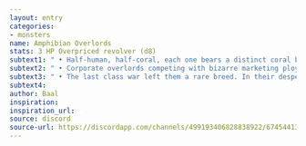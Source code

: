 ```yaml
---
layout: entry
categories:
- monsters
name: Amphibian Overlords
stats: 3 HP Overpriced revolver (d8)
subtext1: " • Half-human, half-coral, each one bears a distinct coral body part, they speak with the accent of your country’s richer regions."
subtext2: " • Corporate overlords competing with bizarre marketing ploys to lure desperate workers into inescapable factories."
subtext3: " • The last class war left them a rare breed. In their desperation to separate fully from their enemy, they’ve taken in the deep sea aliens as the source of their new genetics."
subtext4:
author: Baal
inspiration:
inspiration_url:
source: discord
source-url: https://discordapp.com/channels/499193406828838922/674544134798966806/695715698910953575
---
```

